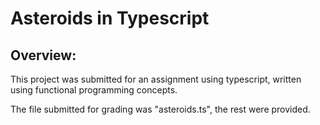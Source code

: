 # Asteroids in Typescript
## Overview:
This project was submitted for an assignment using typescript, written using functional programming concepts.

The file submitted for grading was "asteroids.ts", the rest were provided.

